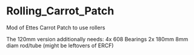 # Rolling_Carrot_Patch
Mod of Ettes Carrot Patch to use rollers

The 120mm version additionally needs:
4x 608 Bearings
2x 180mm 8mm diam rod/tube (might be leftovers of ERCF)
